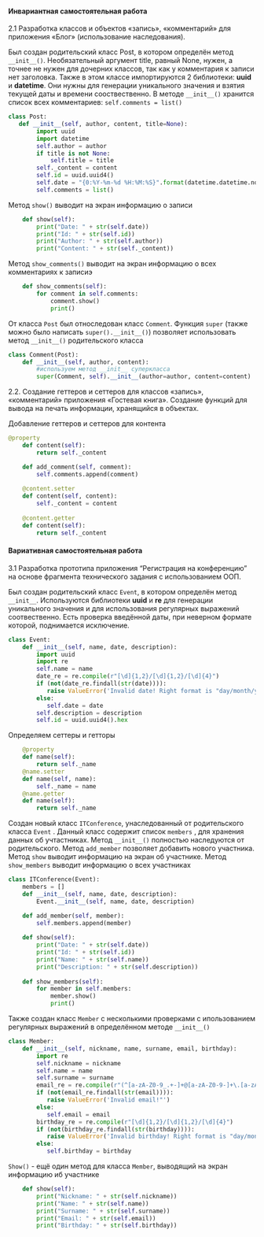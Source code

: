 #### Инвариантная самостоятельная работа

2.1 Разработка классов и объектов «запись», «комментарий» для приложения «Блог» (использование наследования).

Был создан родительский класс Post, в котором определён метод `__init__()`. Необязательный аргумент title, равный None, нужен, а точнее не нужен для дочерних классов, так как у комментария к записи нет заголовка. Также в этом классе импортируются 2 библиотеки: **uuid** и **datetime**. Они нужны для генерации уникального значения и взятия текущей даты и времени сооствественно. В методе `__init__()` хранится список всех комментариев: `self.comments = list()` 

```Python
class Post:
   def __init__(self, author, content, title=None):
        import uuid
        import datetime
        self.author = author
        if title is not None:
            self.title = title
        self._content = content
        self.id = uuid.uuid4()
        self.date = "{0:%Y-%m-%d %H:%M:%S}".format(datetime.datetime.now())
        self.comments = list()
```
Метод `show()` выводит на экран информацию о записи
```Python
    def show(self):
        print("Date: " + str(self.date))
        print("Id: " + str(self.id))
        print("Author: " + str(self.author))
        print("Content: " + str(self._content))
```
Метод `show_comments()` выводит на экран информацию о всех комментариях к записиэ
```Python
    def show_comments(self):
        for comment in self.comments:
            comment.show()
            print()
```
От класса `Post` был относледован класс `Comment`. Функция `super` (также можно было написать `super().__init__()`) позволяет использовать метод `__init__()` родительского класса
```Python
class Comment(Post):
    def __init__(self, author, content):
        #используем метод __init__ суперкласса
        super(Comment, self).__init__(author=author, content=content)
```
2.2. Создание геттеров и сеттеров для классов «запись», «комментарий» приложения «Гостевая книга». Создание функций для вывода на печать информации, хранящийся в объектах.

Добавление геттеров и сеттеров для контента
```Python
@property
    def content(self):
        return self._content

    def add_comment(self, comment):
        self.comments.append(comment)
    
    @content.setter
    def content(self, content):
        self._content = content
    
    @content.getter
    def content(self):
        return self._content
```
#### Вариативная самостоятельная работа

3.1 Разработка прототипа приложения “Регистрация на конференцию” на основе фрагмента технического задания с использованием ООП.

Был создан родительский класс `Event`, в котором определён метод `__init__`. Используются библиотеки **uuid** и **re** для генерации уникального значения и для использования регулярных выражений соотвественно. Есть проверка введённой даты, при неверном формате которой, поднимается исключение. 

```Python
class Event:
    def __init__(self, name, date, description):
        import uuid
        import re
        self.name = name
        date_re = re.compile(r"[\d]{1,2}/[\d]{1,2}/[\d]{4}")
        if (not(date_re.findall(str(date)))):
           raise ValueError('Invalid date! Right format is "day/month/year"')
        else:
           self.date = date
        self.description = description
        self.id = uuid.uuid4().hex
```
Определяем сеттеры и гетторы
```Python
    @property
    def name(self):
        return self._name
    @name.setter
    def name(self, name):
        self._name = name
    @name.getter
    def name(self):
        return self._name
```
Создан новый класс `ITConference`, унаследованный от родительского класса `Event` . Данный класс содержит список `members` , для хранения данных об учтастниках. Метод `__init__()` полностью наследуются от родительского. Метод  `add_member` позволяет добавить нового участника. Метод `show` выводит информацию на экран об участнике. Метод `show_members` выводит информацию о всех участниках
```Python
class ITConference(Event):
    members = []
    def __init__(self, name, date, description):
        Event.__init__(self, name, date, description)

    def add_member(self, member):
        self.members.append(member)
    
    def show(self):
        print("Date: " + str(self.date))
        print("Id: " + str(self.id))
        print("Name: " + str(self.name))
        print("Description: " + str(self.description))
    
    def show_members(self):
        for member in self.members:
            member.show()
            print()
```
Также создан класс `Member` c несколькими проверками с ипользованием регулярных выражений в определённом методе `__init__()`
```Python
class Member:
    def __init__(self, nickname, name, surname, email, birthday):
        import re
        self.nickname = nickname
        self.name = name
        self.surname = surname
        email_re = re.compile(r"(^[a-zA-Z0-9_.+-]+@[a-zA-Z0-9-]+\.[a-zA-Z0-9-.]+$)")
        if (not(email_re.findall(str(email)))):
           raise ValueError('Invalid email!"')
        else:
           self.email = email
        birthday_re = re.compile(r"[\d]{1,2}/[\d]{1,2}/[\d]{4}")
        if (not(birthday_re.findall(str(birthday)))):
           raise ValueError('Invalid birthday! Right format is "day/month/year"')
        else:
           self.birthday = birthday
```
`Show()` - ещё один метод для класса `Member`, выводящий на экран информацию иб участнике
```python
    def show(self):
        print("Nickname: " + str(self.nickname))
        print("Name: " + str(self.name))
        print("Surname: " + str(self.surname))
        print("Email: " + str(self.email))
        print("Birthday: " + str(self.birthday))
```

